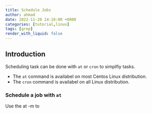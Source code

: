 ```yaml
---
title: Schedule Jobs
author: ahmad
date: 2022-11-20 14:10:00 +0800
categories: [tutorial,linux]
tags: [grep]
render_with_liquid: false
---
```


## Introduction
Scheduling task can be done with `at` or `cron` to simplfiy tasks.
- The `at` command is availabel on most Centos Linux distribution.
- The `cron` command is availabel on all Linux distribution.

### Schedule a job with `at`
Use the at -m to
